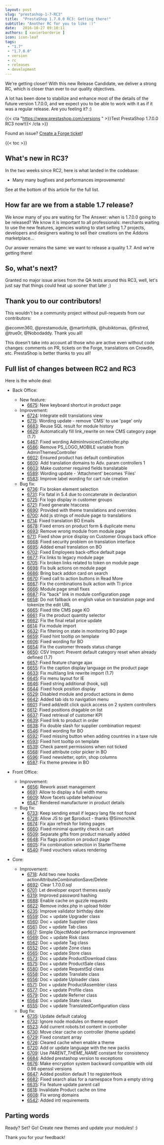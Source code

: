 ```yaml
---
layout: post
slug: "prestashop-1-7-RC3"
title:  "PrestaShop 1.7.0.0 RC3: Getting there!"
subtitle: "Another RC for you to like :)"
date:   2016-10-27 09:10:11
authors: [ xavierborderie ]
icon: icon-leaf
tags:
 - "1.7"
 - "1.7.0.0"
 - version
 - rc
 - releases
 - development
---
```


We're getting closer! With this new Release Candidate, we deliver a strong RC, which is closer than ever to our quality objectives.

A lot has been done to stabilize and enhance most of the details of the future version 1.7.0.0, and we expect you to be able to work with it as if it was a regular release. Are you feeling it? :)

{{< cta "https://www.prestashop.com/versions " >}}Test PrestaShop 1.7.0.0 RC3 now!{{< /cta >}}

Found an issue? [Create a Forge ticket](http://forge.prestashop.com/secure/CreateIssue%21default.jspa?selectedProjectId=11322&issuetype=1)!


{{< toc >}}

 
## What's new in RC3?

In the two weeks since RC2, here is what landed in the codebase:

 * Many many bugfixes and performances improvements!

See at the bottom of this article for the full list.


## How far are we from a stable 1.7 release?

We know many of you are waiting for The Answer: when is 1.7.0.0 going to be released? We know it is important to all professionals: merchants waiting to use the new features, agencies waiting to start selling 1.7 projects, developers and designers waiting to sell their creations on the Addons marketplace...

Our answer remains the same: we want to release a quality 1.7. And we're getting there!


## So, what's next?

Granted no major issue arises from the QA tests around this RC3, well, let's just say that things could heat up sooner that later ;)

## Thank you to our contributors!

This wouldn't be a community project without pull-requests from our contributors:

@ecomm360, @prestamodule, @martinfojtik, @hubiktomas, @firstred, @true0r, @Nobodaddy. Thank you all!

This doesn't take into account all those who are active even without code changes: comments on PR, tickets on the Forge, translations on Crowdin, etc. PrestaShop is better thanks to you all!


## Full list of changes between RC2 and RC3

Here is the whole deal:

 - Back Office:
   - New feature:
     - [6675](https://github.com/PrestaShop/PrestaShop/pull/6675): New keyboard shortcut in product page
   - Improvement:
     - [6724](https://github.com/PrestaShop/PrestaShop/pull/6724): Integrate edit translations view
     - [6715](https://github.com/PrestaShop/PrestaShop/pull/6715): Wording update - remove 'CMS' to use 'page' only
     - [6683](https://github.com/PrestaShop/PrestaShop/pull/6683): Reuse SQL result for module history
     - [6629](https://github.com/PrestaShop/PrestaShop/pull/6629): Automatically fill link_rewrite on new CMS category page (1.7)
     - [6467](https://github.com/PrestaShop/PrestaShop/pull/6467): Fixed wording AdminInvoicesController.php
     - [6586](https://github.com/PrestaShop/PrestaShop/pull/6586): Remove PS_LOGO_MOBILE variable from AdminThemesController
     - [6602](https://github.com/PrestaShop/PrestaShop/pull/6602): Ensured product has default combination
     - [6600](https://github.com/PrestaShop/PrestaShop/pull/6600): Add translation domains to Adv. param controllers 1
     - [6603](https://github.com/PrestaShop/PrestaShop/pull/6603): Make customer required fields translatable
     - [6589](https://github.com/PrestaShop/PrestaShop/pull/6589): Wording update - 'Attachment' becomes 'Files'
     - [6583](https://github.com/PrestaShop/PrestaShop/pull/6583): Improve label wording for cart rule creation
   - Bug fix:
     - [6736](https://github.com/PrestaShop/PrestaShop/pull/6736): Fix broken element selection
     - [6731](https://github.com/PrestaShop/PrestaShop/pull/6731): Fix fatal in 5.4 due to concatenate in declaration
     - [6725](https://github.com/PrestaShop/PrestaShop/pull/6725): Fix logo display in customer groups
     - [6721](https://github.com/PrestaShop/PrestaShop/pull/6721): Fixed generate htaccess
     - [6690](https://github.com/PrestaShop/PrestaShop/pull/6690): Provided with theme translations and overrides
     - [6700](https://github.com/PrestaShop/PrestaShop/pull/6700): Add js strings of module page to translations
     - [6714](https://github.com/PrestaShop/PrestaShop/pull/6714): Fixed translation BO Emails
     - [6678](https://github.com/PrestaShop/PrestaShop/pull/6678): Fixed errors on product form & duplicate menu
     - [6693](https://github.com/PrestaShop/PrestaShop/pull/6693): Remove wrong module from module page
     - [6711](https://github.com/PrestaShop/PrestaShop/pull/6711): Fixed show price display on Customer Groups back office
     - [6668](https://github.com/PrestaShop/PrestaShop/pull/6668): Fixed security problem on translation interface
     - [6695](https://github.com/PrestaShop/PrestaShop/pull/6695): Added email translation on BO
     - [6702](https://github.com/PrestaShop/PrestaShop/pull/6702): Fixed Employees back-office default page
     - [6677](https://github.com/PrestaShop/PrestaShop/pull/6677): Fix links to legacy module page
     - [6705](https://github.com/PrestaShop/PrestaShop/pull/6705): Fix broken links related to token on module page
     - [6698](https://github.com/PrestaShop/PrestaShop/pull/6698): Fix bulk actions on module page
     - [6686](https://github.com/PrestaShop/PrestaShop/pull/6686): Bring back addon card on search
     - [6670](https://github.com/PrestaShop/PrestaShop/pull/6670): Fixed call to action buttons in Read More
     - [6667](https://github.com/PrestaShop/PrestaShop/pull/6667): Fix the combinations bulk action with TI price
     - [6666](https://github.com/PrestaShop/PrestaShop/pull/6666): Module page small fixes
     - [6687](https://github.com/PrestaShop/PrestaShop/pull/6687): Fix "back" link in module configuration page
     - [6658](https://github.com/PrestaShop/PrestaShop/pull/6658): Do not fallback on english value on translation page and tokenize the edit URL
     - [6665](https://github.com/PrestaShop/PrestaShop/pull/6665): Fixed title CMS page KO
     - [6661](https://github.com/PrestaShop/PrestaShop/pull/6661): Fix the product quantity selector
     - [6662](https://github.com/PrestaShop/PrestaShop/pull/6662): Fix the final retail price update
     - [6614](https://github.com/PrestaShop/PrestaShop/pull/6614): Fix module import
     - [6632](https://github.com/PrestaShop/PrestaShop/pull/6632): Fix filtering on state in monitoring BO page
     - [6659](https://github.com/PrestaShop/PrestaShop/pull/6659): Fixed hint tooltip on template
     - [6606](https://github.com/PrestaShop/PrestaShop/pull/6606): Fixed wording for BO
     - [6654](https://github.com/PrestaShop/PrestaShop/pull/6654): Fix the customer threads status change
     - [6650](https://github.com/PrestaShop/PrestaShop/pull/6650): CSV Import: Prevent default category reset when already defined (1.7)
     - [6657](https://github.com/PrestaShop/PrestaShop/pull/6657): Fixed feature change ajax
     - [6655](https://github.com/PrestaShop/PrestaShop/pull/6655): Fix the caption display language on the product page
     - [6633](https://github.com/PrestaShop/PrestaShop/pull/6633): Fix multilang link rewrite import (1.7)
     - [6645](https://github.com/PrestaShop/PrestaShop/pull/6645): Fix menu layout for IE
     - [6646](https://github.com/PrestaShop/PrestaShop/pull/6646): Fixed string additional (hook, sql)
     - [6644](https://github.com/PrestaShop/PrestaShop/pull/6644): Fixed hook position display
     - [6529](https://github.com/PrestaShop/PrestaShop/pull/6529): Disabled module and product actions in demo
     - [6642](https://github.com/PrestaShop/PrestaShop/pull/6642): Added tab ids to navigation menu
     - [6601](https://github.com/PrestaShop/PrestaShop/pull/6601): Fixed add/edit click quick access on 2 system controllers
     - [6612](https://github.com/PrestaShop/PrestaShop/pull/6612): Fixed positions dragable on list
     - [6637](https://github.com/PrestaShop/PrestaShop/pull/6637): Fixed retrieval of customer KPI
     - [6639](https://github.com/PrestaShop/PrestaShop/pull/6639): Fixed link to product in order
     - [6638](https://github.com/PrestaShop/PrestaShop/pull/6638): Fix double slash for supplier combination request
     - [6546](https://github.com/PrestaShop/PrestaShop/pull/6546): Fixed wording for BO
     - [6592](https://github.com/PrestaShop/PrestaShop/pull/6592): Fixed missing button when adding countries in a taxe rule
     - [6593](https://github.com/PrestaShop/PrestaShop/pull/6593): Fixed hint tooltip on template
     - [6539](https://github.com/PrestaShop/PrestaShop/pull/6539): Check parent permissions when not ticked
     - [6568](https://github.com/PrestaShop/PrestaShop/pull/6568): Fixed attribute color picker in BO
     - [6596](https://github.com/PrestaShop/PrestaShop/pull/6596): Fixed newsletter, optin, shop columns
     - [6587](https://github.com/PrestaShop/PrestaShop/pull/6587): Fix theme preview in BO

 - Front Office:
   - Improvement:
     - [6656](https://github.com/PrestaShop/PrestaShop/pull/6656): Rework asset management
     - [6691](https://github.com/PrestaShop/PrestaShop/pull/6691): Allow to display a full width menu
     - [6609](https://github.com/PrestaShop/PrestaShop/pull/6609): Move facets update behaviour
     - [6547](https://github.com/PrestaShop/PrestaShop/pull/6547): Rendered manufacturer in product details
   - Bug fix:
     - [6733](https://github.com/PrestaShop/PrestaShop/pull/6733): Keep sending email if legacy lang file not found
     - [6728](https://github.com/PrestaShop/PrestaShop/pull/6728): Allow JS to get $product - thanks @Simonchik
     - [6674](https://github.com/PrestaShop/PrestaShop/pull/6674): Fix ajax refresh for listing pages
     - [6660](https://github.com/PrestaShop/PrestaShop/pull/6660): Fixed minimal quantity check in cart
     - [6509](https://github.com/PrestaShop/PrestaShop/pull/6509): Separate gifts from product manually added
     - [6648](https://github.com/PrestaShop/PrestaShop/pull/6648): Fix flags position on product page
     - [6605](https://github.com/PrestaShop/PrestaShop/pull/6605): Fix combination selection in StarterTheme
     - [6540](https://github.com/PrestaShop/PrestaShop/pull/6540): Fixed vouchers values rendering

 - Core:
   - Improvement:
     - [6718](https://github.com/PrestaShop/PrestaShop/pull/6718): Add two new hooks actionAttributeCombinationSave/Delete
     - [6692](https://github.com/PrestaShop/PrestaShop/pull/6692): Clear 1.7.0.0.sql
     - [6701](https://github.com/PrestaShop/PrestaShop/pull/6701): Let developer export themes easily
     - [6319](https://github.com/PrestaShop/PrestaShop/pull/6319): Improved password hashing
     - [6688](https://github.com/PrestaShop/PrestaShop/pull/6688): Enable cache on guzzle requests
     - [6622](https://github.com/PrestaShop/PrestaShop/pull/6622): Remove index.php in upload folder
     - [6235](https://github.com/PrestaShop/PrestaShop/pull/6235): Improve validator birthday date
     - [6559](https://github.com/PrestaShop/PrestaShop/pull/6559): Doc + update Upgrader class
     - [6560](https://github.com/PrestaShop/PrestaShop/pull/6560): Doc + update Supplier class
     - [6561](https://github.com/PrestaShop/PrestaShop/pull/6561): Doc + update Tab class
     - [6617](https://github.com/PrestaShop/PrestaShop/pull/6617): Simple ObjectModel performance improvement
     - [6569](https://github.com/PrestaShop/PrestaShop/pull/6569): Doc + update Risk class
     - [6562](https://github.com/PrestaShop/PrestaShop/pull/6562): Doc + update Tag class
     - [6552](https://github.com/PrestaShop/PrestaShop/pull/6552): Doc + update Zone class
     - [6565](https://github.com/PrestaShop/PrestaShop/pull/6565): Doc + update Store class
     - [6573](https://github.com/PrestaShop/PrestaShop/pull/6573): Doc + update ProductDownload class
     - [6575](https://github.com/PrestaShop/PrestaShop/pull/6575): Doc + update ProductSale class
     - [6580](https://github.com/PrestaShop/PrestaShop/pull/6580): Doc + update RequestSql class
     - [6558](https://github.com/PrestaShop/PrestaShop/pull/6558): Doc + update Translate class
     - [6556](https://github.com/PrestaShop/PrestaShop/pull/6556): Doc + update Uploader class
     - [6571](https://github.com/PrestaShop/PrestaShop/pull/6571): Doc + update ProductAssembler class
     - [6577](https://github.com/PrestaShop/PrestaShop/pull/6577): Doc + update Profile class
     - [6579](https://github.com/PrestaShop/PrestaShop/pull/6579): Doc + update Referrer class
     - [6564](https://github.com/PrestaShop/PrestaShop/pull/6564): Doc + update State class
     - [6555](https://github.com/PrestaShop/PrestaShop/pull/6555): Doc + update TranslatedConfiguration class
   - Bug fix:
     - [6735](https://github.com/PrestaShop/PrestaShop/pull/6735): Update default catalog
     - [6732](https://github.com/PrestaShop/PrestaShop/pull/6732): Ignore node modules on theme export
     - [6523](https://github.com/PrestaShop/PrestaShop/pull/6523): Add current robots.txt content in controller
     - [6730](https://github.com/PrestaShop/PrestaShop/pull/6730): Move clear cache on controller (theme update)
     - [6729](https://github.com/PrestaShop/PrestaShop/pull/6729): Fixed constant array
     - [6726](https://github.com/PrestaShop/PrestaShop/pull/6726): Cleared cache when enable a theme
     - [6720](https://github.com/PrestaShop/PrestaShop/pull/6720): Add or update language with the new packs
     - [6709](https://github.com/PrestaShop/PrestaShop/pull/6709): Use _PARENT_THEME_NAME_ constant for consistency
     - [6684](https://github.com/PrestaShop/PrestaShop/pull/6684): Added prestashop version to exceptions
     - [6676](https://github.com/PrestaShop/PrestaShop/pull/6676): Make encryption system backward compatible with old 0.98 openssl versions
     - [6647](https://github.com/PrestaShop/PrestaShop/pull/6647): Added position default 1 to registerHook
     - [6682](https://github.com/PrestaShop/PrestaShop/pull/6682): Fixed search alias for a namespace from a empty string
     - [6635](https://github.com/PrestaShop/PrestaShop/pull/6635): Fix feature update parent call
     - [6618](https://github.com/PrestaShop/PrestaShop/pull/6618): Invalidate Product cache on time
     - [6608](https://github.com/PrestaShop/PrestaShop/pull/6608): Fix wrong domains
     - [6542](https://github.com/PrestaShop/PrestaShop/pull/6542): Added intl requirements


## Parting words

Ready? Set? Go! Create new themes and update your modules! :)

Thank you for your feedback!


